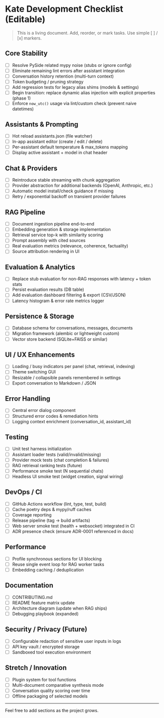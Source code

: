 # Kate Development Checklist (Editable)

> This is a living document. Add, reorder, or mark tasks. Use simple [ ] / [x] markers.

## Core Stability

- [ ] Resolve PySide related mypy noise (stubs or ignore config)
- [ ] Eliminate remaining lint errors after assistant integration
- [ ] Conversation history retention (multi-turn context)
- [ ] Token budgeting / pruning strategy
- [ ] Add regression tests for legacy alias shims (models & settings)
- [ ] Begin transition: replace dynamic alias injection with explicit properties (phase 1)
- [ ] Enforce `now_utc()` usage via lint/custom check (prevent naive datetimes)

## Assistants & Prompting

- [ ] Hot reload assistants.json (file watcher)
- [ ] In-app assistant editor (create / edit / delete)
- [ ] Per-assistant default temperature & max_tokens mapping
- [ ] Display active assistant + model in chat header

## Chat & Providers

- [ ] Reintroduce stable streaming with chunk aggregation
- [ ] Provider abstraction for additional backends (OpenAI, Anthropic, etc.)
- [ ] Automatic model install/check guidance if missing
- [ ] Retry / exponential backoff on transient provider failures

## RAG Pipeline

- [ ] Document ingestion pipeline end-to-end
- [ ] Embedding generation & storage implementation
- [ ] Retrieval service top-k with similarity scoring
- [ ] Prompt assembly with cited sources
- [ ] Real evaluation metrics (relevance, coherence, factuality)
- [ ] Source attribution rendering in UI

## Evaluation & Analytics

- [ ] Replace stub evaluation for non-RAG responses with latency + token stats
- [ ] Persist evaluation results (DB table)
- [ ] Add evaluation dashboard filtering & export (CSV/JSON)
- [ ] Latency histogram & error rate metrics logger

## Persistence & Storage

- [ ] Database schema for conversations, messages, documents
- [ ] Migration framework (alembic or lightweight custom)
- [ ] Vector store backend (SQLite+FAISS or similar)

## UI / UX Enhancements

- [ ] Loading / busy indicators per panel (chat, retrieval, indexing)
- [ ] Theme switching GUI
- [ ] Resizable / collapsible panels remembered in settings
- [ ] Export conversation to Markdown / JSON

## Error Handling

- [ ] Central error dialog component
- [ ] Structured error codes & remediation hints
- [ ] Logging context enrichment (conversation_id, assistant_id)

## Testing

- [ ] Unit test harness initialization
- [ ] Assistant loader tests (valid/invalid/missing)
- [ ] Provider mock tests (chat completion & failures)
- [ ] RAG retrieval ranking tests (future)
- [ ] Performance smoke test (N sequential chats)
- [ ] Headless UI smoke test (widget creation, signal wiring)

## DevOps / CI

- [ ] GitHub Actions workflow (lint, type, test, build)
- [ ] Cache poetry deps & mypy/ruff caches
- [ ] Coverage reporting
- [ ] Release pipeline (tag -> build artifacts)
- [ ] Web server smoke test (health + websocket) integrated in CI
- [ ] ADR presence check (ensure ADR-0001 referenced in docs)

## Performance

- [ ] Profile synchronous sections for UI blocking
- [ ] Reuse single event loop for RAG worker tasks
- [ ] Embedding caching / deduplication

## Documentation

- [ ] CONTRIBUTING.md
- [ ] README feature matrix update
- [ ] Architecture diagram (update when RAG ships)
- [ ] Debugging playbook (expanded)

## Security / Privacy (Future)

- [ ] Configurable redaction of sensitive user inputs in logs
- [ ] API key vault / encrypted storage
- [ ] Sandboxed tool execution environment

## Stretch / Innovation

- [ ] Plugin system for tool functions
- [ ] Multi-document comparative synthesis mode
- [ ] Conversation quality scoring over time
- [ ] Offline packaging of selected models

---

Feel free to add sections as the project grows.

